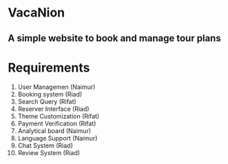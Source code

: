 # VacaNion
## A simple website to book and manage tour plans

# Requirements
1. User Managemen (Naimur)
2. Booking system (Riad)
3. Search Query (Rifat)
4. Reserver Interface (Riad)
5. Theme Customization (Rifat)
6. Payment Verification (Rifat)
7. Analytical board (Naimur)
8. Language Support (Naimur)
9. Chat System (Riad)
10. Review System (Riad)
